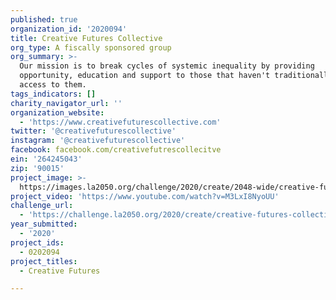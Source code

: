 ```yaml
---
published: true
organization_id: '2020094'
title: Creative Futures Collective
org_type: A fiscally sponsored group
org_summary: >-
  Our mission is to break cycles of systemic inequality by providing
  opportunity, education and support to those that haven't traditionally had
  access to them.
tags_indicators: []
charity_navigator_url: ''
organization_website:
  - 'https://www.creativefuturescollective.com'
twitter: '@creativefuturescollective'
instagram: '@creativefuturescollective'
facebook: facebook.com/creativefutrescollecitve
ein: '264245043'
zip: '90015'
project_image: >-
  https://images.la2050.org/challenge/2020/create/2048-wide/creative-futures-collective.jpg
project_video: 'https://www.youtube.com/watch?v=M3LxI8NyoUU'
challenge_url:
  - 'https://challenge.la2050.org/2020/create/creative-futures-collective/'
year_submitted:
  - '2020'
project_ids:
  - 0202094
project_titles:
  - Creative Futures

---
```

